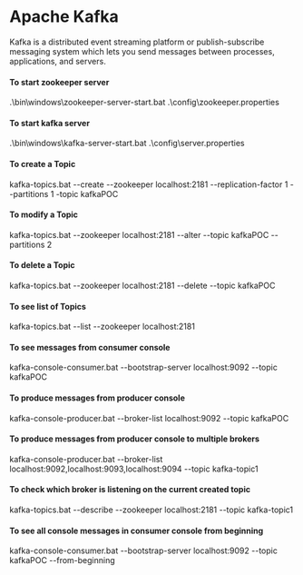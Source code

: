 # Apache Kafka #

Kafka is a distributed event streaming platform or publish-subscribe messaging system which lets you send messages between processes, applications, and servers.

#### To start zookeeper server ####

.\bin\windows\zookeeper-server-start.bat .\config\zookeeper.properties

#### To start kafka server ####

 .\bin\windows\kafka-server-start.bat .\config\server.properties

#### To create a Topic ####

kafka-topics.bat --create --zookeeper localhost:2181 --replication-factor 1 --partitions 1 -topic kafkaPOC

#### To modify a Topic ####

kafka-topics.bat --zookeeper localhost:2181 --alter --topic kafkaPOC --partitions 2

#### To delete a Topic ####

kafka-topics.bat --zookeeper localhost:2181 --delete --topic kafkaPOC

#### To see list of Topics ####

kafka-topics.bat --list --zookeeper localhost:2181

#### To see messages from consumer console ####

kafka-console-consumer.bat --bootstrap-server localhost:9092 --topic kafkaPOC

#### To produce messages from producer console ####

kafka-console-producer.bat --broker-list localhost:9092 --topic kafkaPOC

#### To produce messages from producer console to multiple brokers ####

kafka-console-producer.bat --broker-list localhost:9092,localhost:9093,localhost:9094 --topic kafka-topic1

#### To check which broker is listening on the current created topic ####

kafka-topics.bat --describe --zookeeper localhost:2181 --topic kafka-topic1

#### To see all console messages in consumer console from beginning ####

kafka-console-consumer.bat --bootstrap-server localhost:9092 --topic kafkaPOC --from-beginning

